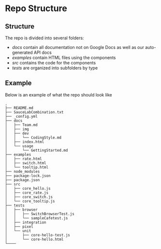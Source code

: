 # Repo Structure

## Structure
The repo is divided into several folders:  
- *docs* contain all documentation not on Google Docs as well as our auto-generated API docs
- *examples* contain HTML files using the components
- *src* contains the code for the components
- *tests* are organized into subfolders by type

## Example
Below is an example of what the repo should look like

```
.
├── README.md
├── SauceLabCombination.txt
├── _config.yml
├── docs
│   ├── Team.md
│   ├── img
│   ├── dev
│   │   └── CodingStyle.md
│   ├── index.html
│   └── usage
│       └── GettingStarted.md
├── examples
│   ├── rate.html
│   ├── switch.html
│   └── tooltip.html
├── node_modules
├── package-lock.json
├── package.json
├── src
│   ├── core_hello.js
│   ├── core_rate.js
│   ├── core_switch.js
│   └── core_tooltip.js
├── tests
│   ├── browser
│   │   ├── SwitchBrowserTest.js
│   │   └── sampleCafetest.js
│   ├── integration
│   ├── pixel
│   └── unit
│       ├── core-hello-test.js
│       └── core-hello.html
└────
```
